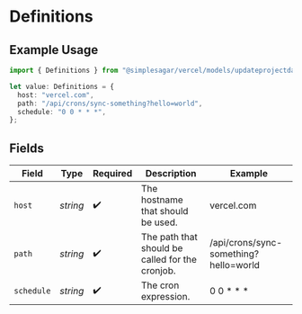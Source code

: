 # Definitions

## Example Usage

```typescript
import { Definitions } from "@simplesagar/vercel/models/updateprojectdatacacheop.js";

let value: Definitions = {
  host: "vercel.com",
  path: "/api/crons/sync-something?hello=world",
  schedule: "0 0 * * *",
};
```

## Fields

| Field                                           | Type                                            | Required                                        | Description                                     | Example                                         |
| ----------------------------------------------- | ----------------------------------------------- | ----------------------------------------------- | ----------------------------------------------- | ----------------------------------------------- |
| `host`                                          | *string*                                        | :heavy_check_mark:                              | The hostname that should be used.               | vercel.com                                      |
| `path`                                          | *string*                                        | :heavy_check_mark:                              | The path that should be called for the cronjob. | /api/crons/sync-something?hello=world           |
| `schedule`                                      | *string*                                        | :heavy_check_mark:                              | The cron expression.                            | 0 0 * * *                                       |